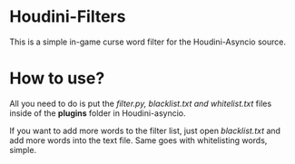 # Houdini-Filters
This is a simple in-game curse word filter for the Houdini-Asyncio source.

# How to use?
All you need to do is put the *filter.py, blacklist.txt and whitelist.txt* files inside of the **plugins** folder in Houdini-asyncio. 

If you want to add more words to the filter list, just open *blacklist.txt* and add more words into the text file. Same goes with whitelisting words, simple.
